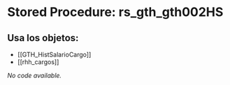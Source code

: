 # Stored Procedure: rs_gth_gth002HS

## Usa los objetos:
- [[GTH_HistSalarioCargo]]
- [[rhh_cargos]]

*No code available.*
